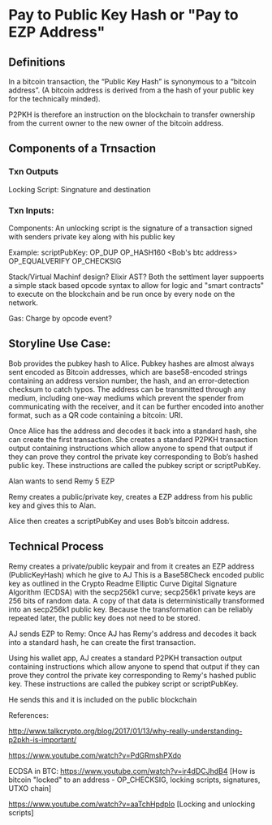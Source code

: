 
# Pay to Public Key Hash or "Pay to EZP Address"

## Definitions

In a bitcoin transaction, the “Public Key Hash” is synonymous to a “bitcoin address”. (A bitcoin address is derived from a the hash of your public key for the technically minded).
 
P2PKH is therefore an instruction on the blockchain to transfer ownership from the current owner to the new owner of the bitcoin address.

## Components of a Trnsaction

### Txn Outputs 
Locking Script: Singnature and destination

### Txn Inputs:
Components:
An unlocking script is the signature of a transaction signed with senders private key
along with his public key

Example: scriptPubKey: OP_DUP OP_HASH160 <Bob's btc address> OP_EQUALVERIFY OP_CHECKSIG

Stack/Virtual Machinf design? Elixir AST?
Both the settlment layer suppoerts a simple stack based opcode syntax to allow for logic and "smart contracts" to execute on the blockchain and be run once by every node on the network.

Gas: Charge by opcode event?



## Storyline Use Case:
Bob provides the pubkey hash to Alice. Pubkey hashes are almost always sent encoded as Bitcoin addresses, which are base58-encoded strings containing an address version number, the hash, and an error-detection checksum to catch typos. The address can be transmitted through any medium, including one-way mediums which prevent the spender from communicating with the receiver, and it can be further encoded into another format, such as a QR code containing a bitcoin: URI.

Once Alice has the address and decodes it back into a standard hash, she can create the first transaction. She creates a standard P2PKH transaction output containing instructions which allow anyone to spend that output if they can prove they control the private key corresponding to Bob’s hashed public key. These instructions are called the pubkey script or scriptPubKey.



Alan wants to send Remy 5 EZP

Remy creates a public/private key, creates a EZP address from his public key and gives this to Alan.

Alice then creates a scriptPubKey and uses Bob’s bitcoin address.



## Technical Process

Remy creates a private/public keypair and from it creates an EZP address (PublicKeyHash) which he give to AJ
This is a Base58Check encoded public key as outlined in the Crypto Readme
Elliptic Curve Digital Signature Algorithm (ECDSA) with the secp256k1 curve; secp256k1 private keys are 256 bits of random data. A copy of that data is deterministically transformed into an secp256k1 public key. Because the transformation can be reliably repeated later, the public key does not need to be stored.



AJ sends EZP to Remy:
Once AJ has Remy's address and decodes it back into a standard hash, he can create the first transaction. 

Using his wallet app, AJ creates a standard P2PKH transaction output containing instructions which allow anyone to spend that output if they can prove they control the private key corresponding to Remy's hashed public key. These instructions are called the pubkey script or scriptPubKey.

He sends this and it is included on the public blockchain

References:

http://www.talkcrypto.org/blog/2017/01/13/why-really-understanding-p2pkh-is-important/

https://www.youtube.com/watch?v=PdGRmshPXdo

ECDSA in BTC: https://www.youtube.com/watch?v=ir4dDCJhdB4 [How is bitcoin "locked" to an address - OP_CHECKSIG, locking scripts, signatures, UTXO chain]

https://www.youtube.com/watch?v=aaTchHpdpIo [Locking and unlocking scripts]
